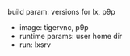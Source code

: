 build param: versions for lx, p9p
- image: tigervnc, p9p
- runtime params: user home dir
- run: lxsrv
